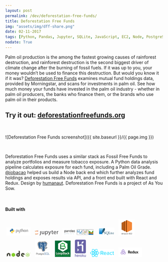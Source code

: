 ```yaml
---
layout: post
permalink: /dev/deforestation-free-funds/
title: Deforestation Free Funds
img: "assets/img/dff-share.png"
date: 02-11-2017
tags: [Python, Pandas, Jupyter, SQLite, JavaScript, EC2, Node, PostgreSQL, LoopBack, Heroku, React, Redux, Portfolio]
nodate: True
---
```


<style>
  ul {
	list-style-position: outside;
	padding-left: 40px;
  }
  .post-content li {
  	margin-top: 8px;
  }
	header h1 {
		text-shadow: 0px 0px 0px #ffffff !important;
	}
</style>




Palm oil production is the among the fastest growing causes of rainforest destruction, and rainforest destruction is the second biggest driver of climate change after the burning of fossil fuels. If it was up to you, your money wouldn’t be used to finance this destruction. But would you know it if it was? [Deforestation Free Funds][dff] examines mutual fund holdings data, provided by Morningstar, and scans for investments in palm oil. See how much money your funds have invested in the palm oil industry - whether in palm oil producers, the banks who finance them, or the brands who use palm oil in their products.


## Try it out: [deforestationfreefunds.org][dff]

<i>&nbsp;</i>

![Deforestation Free Funds screenshot]({{ site.baseurl }}/{{ page.img }})

<i>&nbsp;</i>

Deforestation Free Funds uses a similar stack as Fossil Free Funds to analyze portfolios and measure tobacco exposure. A Python data analysis pipeline calculates exposure for each fund, including a Palm Oil Grade. [@jobacao][jcao] helped us build a Node back end which further analyzes fund holdings and exposes  results via API, and a front end built with React and Redux. Design by [humanaut][humanaut]. Deforestation Free Funds is a project of As You Sow.

<i>&nbsp;</i>

#### Built with

<img src="/assets/img/python-logo.png" alt="Python" style="width: 15%; padding: 5px;"/>
<img src="/assets/img/jupyter.png" alt="Jupyter" style="width: 15%; padding: 5px;"/>
<img src="/assets/img/pandas_logo.png" alt="Pandas" style="width: 20%; padding: 5px;"/>
<img src="/assets/img/sqlite.png" alt="SQLite" style="width: 10%; padding: 5px;"/>

<img src="/assets/img/EC2-logo.jpg" alt="AWS EC2" style="width: 10%; padding: 5px;"/>
<img src="/assets/img/node_logo.svg" alt="Node.js" style="width: 15%; padding: 5px;"/>
<img src="/assets/img/postgresql-logo.png" alt="PostgreSQL" style="width: 10%; padding: 5px;"/>
<img src="/assets/img/loopback-logo-sm.png" alt="Loopback" style="width: 10%; padding: 5px;"/>

<img src="/assets/img/heroku.svg" alt="AWS EC2" style="width: 7%; padding: 5px;"/>
<img src="/assets/img/react_logo.png" alt="React" style="width: 15%; padding: 5px;"/>
<img src="/assets/img/redux_logo.png" alt="Redux" style="width: 15%; padding: 5px;"/>

[dff]: https://deforestationfreefunds.org
[jcao]: https://github.com/jobacao
[humanaut]: http://www.humanaut.is/